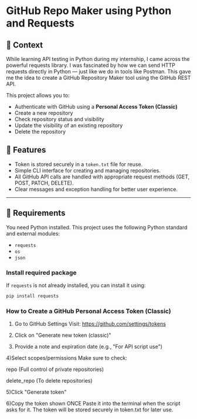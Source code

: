 # GitHub Repo Maker using Python and Requests

## 📘 Context

While learning API testing in Python during my internship, I came across the powerful requests library. I was fascinated by how we can send HTTP requests directly in Python — just like we do in tools like Postman. This gave me the idea to create a GitHub Repository Maker tool using the GitHub REST API.

This project allows you to:
- Authenticate with GitHub using a **Personal Access Token (Classic)**
- Create a new repository
- Check repository status and visibility
- Update the visibility of an existing repository
- Delete the repository

## 🚀 Features

- Token is stored securely in a `token.txt` file for reuse.
- Simple CLI interface for creating and managing repositories.
- All GitHub API calls are handled with appropriate request methods (GET, POST, PATCH, DELETE).
- Clear messages and exception handling for better user experience.

---

## 🔧 Requirements

You need Python installed. This project uses the following Python standard and external modules:

- `requests`
- `os`
- `json`

### Install required package

If `requests` is not already installed, you can install it using:

```bash
pip install requests
```

 ### How to Create a GitHub Personal Access Token (Classic)

1) Go to GitHub Settings
Visit: https://github.com/settings/tokens

2) Click on "Generate new token (classic)"

3) Provide a note and expiration date (e.g., "For API script use")

4)Select scopes/permissions
Make sure to check:

repo (Full control of private repositories)

delete_repo (To delete repositories)

5)Click "Generate token"

6)Copy the token shown ONCE
Paste it into the terminal when the script asks for it. The token will be stored securely in token.txt for later use.



